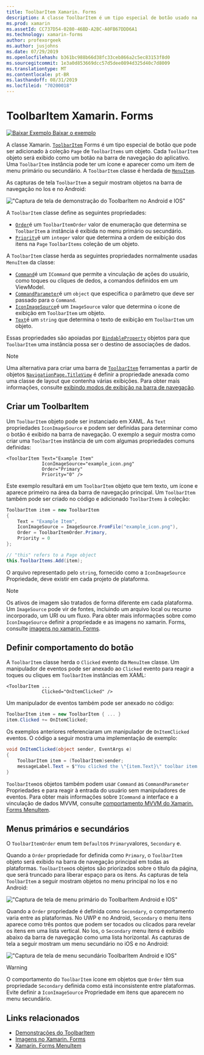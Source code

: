 ```yaml
---
title: ToolbarItem Xamarin. Forms
description: A classe ToolbarItem é um tipo especial de botão usado na barra de navegação de um aplicativo.
ms.prod: xamarin
ms.assetId: CC737D54-0280-46BD-A2BC-A0FB67DDD6A1
ms.technology: xamarin-forms
author: profexorgeek
ms.author: jusjohns
ms.date: 07/29/2019
ms.openlocfilehash: b361bc988b66d38fc33ceb866a2c5ec83153f8d0
ms.sourcegitcommit: 1e3a0d853669dcc57d5dee0894d325d40c7d8009
ms.translationtype: MT
ms.contentlocale: pt-BR
ms.lasthandoff: 08/31/2019
ms.locfileid: "70200018"
---
```

# <a name="xamarinforms-toolbaritem"></a>ToolbarItem Xamarin. Forms

[![Baixar Exemplo](~/media/shared/download.png) Baixar o exemplo](https://docs.microsoft.com/samples/xamarin/xamarin-forms-samples/userinterface-toolbaritem/)

A classe Xamarin. [`ToolbarItem`](xref:Xamarin.Forms.ToolbarItem) Forms é um tipo especial de botão que pode ser adicionado à coleção `Page` de `ToolbarItems` um objeto. Cada `ToolbarItem` objeto será exibido como um botão na barra de navegação do aplicativo. Uma `ToolbarItem` instância pode ter um ícone e aparecer como um item de menu primário ou secundário. A `ToolbarItem` classe é herdada de [`MenuItem`](xref:Xamarin.Forms.MenuItem).

As capturas de tela `ToolbarItem` a seguir mostram objetos na barra de navegação no Ios e no Android:

!["Captura de tela de demonstração do ToolbarItem no Android e IOS"](toolbaritem-images/toolbaritem-device-screenshot.png "Captura de tela de demonstração do ToolbarItem no Android e Ios")

A `ToolbarItem` classe define as seguintes propriedades:

* [`Order`](xref:Xamarin.Forms.ToolbarItem.Order)é um `ToolbarItemOrder` valor de enumeração que determina se `ToolbarItem` a instância é exibida no menu primário ou secundário.
* [`Priority`](xref:Xamarin.Forms.ToolbarItem.Priority)é um `integer` valor que determina a ordem de exibição dos itens na `Page` `ToolbarItems` coleção de um objeto.

A `ToolbarItem` classe herda as seguintes propriedades normalmente usadas `MenuItem` da classe:

* [`Command`](xref:Xamarin.Forms.MenuItem.Command)é um `ICommand` que permite a vinculação de ações do usuário, como toques ou cliques de dedos, a comandos definidos em um ViewModel.
* [`CommandParameter`](xref:Xamarin.Forms.MenuItem.CommandParameter)é um `object` que especifica o parâmetro que deve ser passado para o `Command`.
* [`IconImageSource`](xref:Xamarin.Forms.MenuItem.IconImageSource)é um `ImageSource` valor que determina o ícone de exibição em `ToolbarItem` um objeto.
* [`Text`](xref:Xamarin.Forms.MenuItem.Text)é um `string` que determina o texto de exibição em `ToolbarItem` um objeto.

Essas propriedades são apoiadas por [`BindableProperty`](xref:Xamarin.Forms.BindableProperty) objetos para que `ToolbarItem` uma instância possa ser o destino de associações de dados.

> [!NOTE]
> Uma alternativa para criar uma barra de [`ToolbarItem`](xref:Xamarin.Forms.ToolbarItem) ferramentas a partir de objetos [`NavigationPage.TitleView`](xref:Xamarin.Forms.NavigationPage.TitleViewProperty) é definir a propriedade anexada como uma classe de layout que contenha várias exibições. Para obter mais informações, consulte [exibindo modos de exibição na barra de navegação](~/xamarin-forms/app-fundamentals/navigation/hierarchical.md#displaying-views-in-the-navigation-bar).

## <a name="create-a-toolbaritem"></a>Criar um ToolbarItem

Um `ToolbarItem` objeto pode ser instanciado em XAML. As `Text` propriedades `IconImageSource` e podem ser definidas para determinar como o botão é exibido na barra de navegação. O exemplo a seguir mostra como criar uma `ToolbarItem` instância de um com algumas propriedades comuns definidas:

```xaml
<ToolbarItem Text="Example Item"
             IconImageSource="example_icon.png"
             Order="Primary"
             Priority="0" />
```

Este exemplo resultará em um `ToolbarItem` objeto que tem texto, um ícone e aparece primeiro na área da barra de navegação principal. Um `ToolbarItem` também pode ser criado no código e adicionado `ToolbarItems` à coleção:

```csharp
ToolbarItem item = new ToolbarItem
{
    Text = "Example Item",
    IconImageSource = ImageSource.FromFile("example_icon.png"),
    Order = ToolbarItemOrder.Primary,
    Priority = 0
};

// "this" refers to a Page object
this.ToolbarItems.Add(item);
```

O arquivo representado pelo `string`, fornecido como a `IconImageSource` Propriedade, deve existir em cada projeto de plataforma.

> [!NOTE]
> Os ativos de imagem são tratados de forma diferente em cada plataforma. Um `ImageSource` pode vir de fontes, incluindo um arquivo local ou recurso incorporado, um URI ou um fluxo. Para obter mais informações sobre como `IconImageSource` definir a propriedade e as imagens no xamarin. Forms, consulte [imagens no xamarin. Forms](~/xamarin-forms/user-interface/images.md).

## <a name="define-button-behavior"></a>Definir comportamento do botão

A `ToolbarItem` classe herda o `Clicked` evento da `MenuItem` classe. Um manipulador de eventos pode ser anexado ao `Clicked` evento para reagir a toques ou cliques em `ToolbarItem` instâncias em XAML:

```xaml
<ToolbarItem ...
             Clicked="OnItemClicked" />
```

Um manipulador de eventos também pode ser anexado no código:

```csharp
ToolbarItem item = new ToolbarItem { ... }
item.Clicked += OnItemClicked;
```

Os exemplos anteriores referenciaram um manipulador de `OnItemClicked` eventos. O código a seguir mostra uma implementação de exemplo:

```csharp
void OnItemClicked(object sender, EventArgs e)
{
    ToolbarItem item = (ToolbarItem)sender;
    messageLabel.Text = $"You clicked the \"{item.Text}\" toolbar item.";
}
```

`ToolbarItem`os objetos também podem usar `Command` as `CommandParameter` Propriedades e para reagir à entrada do usuário sem manipuladores de eventos. Para obter mais informações sobre `ICommand` a interface e a vinculação de dados MVVM, consulte [comportamento MVVM do Xamarin. Forms MenuItem](~/xamarin-forms/user-interface/menuitem.md#define-menuitem-behavior-with-mvvm).

## <a name="primary-and-secondary-menus"></a>Menus primários e secundários

O `ToolbarItemOrder` enum tem `Default`os `Primary`valores, `Secondary` e.

Quando a `Order` propriedade for definida como `Primary`, o `ToolbarItem` objeto será exibido na barra de navegação principal em todas as plataformas. `ToolbarItem`os objetos são priorizados sobre o título da página, que será truncado para liberar espaço para os itens. As capturas de tela `ToolbarItem` a seguir mostram objetos no menu principal no Ios e no Android:

!["Captura de tela de menu primário do ToolbarItem Android e IOS"](toolbaritem-images/toolbaritem-primary-menu.png "Captura de tela do menu principal do ToolbarItem no Android e Ios")

Quando a `Order` propriedade é definida como `Secondary`, o comportamento varia entre as plataformas. No UWP e no Android, `Secondary` o menu itens aparece como três pontos que podem ser tocados ou clicados para revelar os itens em uma lista vertical. No Ios, o `Secondary` menu itens é exibido abaixo da barra de navegação como uma lista horizontal. As capturas de tela a seguir mostram um menu secundário no iOS e no Android:

!["Captura de tela de menu secundário ToolbarItem Android e IOS"](toolbaritem-images/toolbaritem-secondary-menu.png "Captura de tela de menu secundário ToolbarItem no Android e Ios")

> [!WARNING]
> O comportamento do `ToolbarItem` ícone em objetos que `Order` têm sua propriedade `Secondary` definida como está inconsistente entre plataformas. Evite definir a `IconImageSource` Propriedade em itens que aparecem no menu secundário.

## <a name="related-links"></a>Links relacionados

* [Demonstrações do ToolbarItem](https://docs.microsoft.com/samples/xamarin/xamarin-forms-samples/userinterface-toolbaritem/)
* [Imagens no Xamarin. Forms](~/xamarin-forms/user-interface/images.md)
* [Xamarin. Forms MenuItem](~/xamarin-forms/user-interface/menuitem.md)
